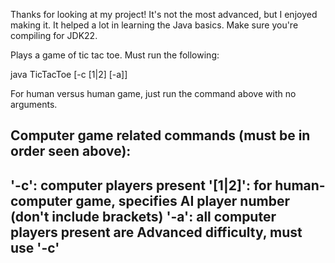 Thanks for looking at my project! It's not the most advanced, but I enjoyed making it.
It helped a lot in learning the Java basics. Make sure you're compiling for JDK22.

Plays a game of tic tac toe. Must run the following:

java TicTacToe [-c [1|2] [-a]]

For human versus human game, just run the command above with no arguments.

Computer game related commands (must be in order seen above):
--------------------------------------------------------------------------------------
'-c': computer players present
'[1|2]': for human-computer game, specifies AI player number (don't include brackets)
'-a': all computer players present are Advanced difficulty, must use '-c'
--------------------------------------------------------------------------------------
